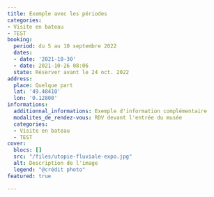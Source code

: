 ```yaml
---
title: Exemple avec les périodes
categories:
- Visite en bateau
- TEST
booking:
  period: du 5 au 10 septembre 2022
  dates:
  - date: '2021-10-30'
  - date: 2021-10-26 08:06
  state: Réserver avant le 24 oct. 2022
address:
  place: Quelque part
  lat: '49.48410'
  lon: '0.12800'
informations:
  additionnal_informations: Exemple d'information complémentaire
  modalites_de_rendez-vous: RDV devant l'entrée du musée
  categories:
  - Visite en bateau
  - TEST
cover:
  blocs: []
  src: "/files/utopie-fluviale-expo.jpg"
  alt: Description de l'image
  legend: "@crédit photo"
featured: true

---
```


